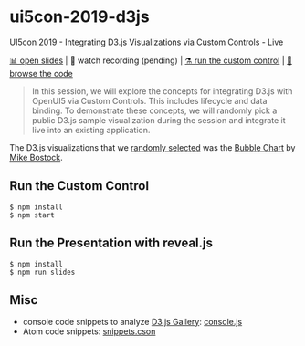 # ui5con-2019-d3js

UI5con 2019 - Integrating D3.js Visualizations via Custom Controls - Live

[📊 open slides](https://www.slideshare.net/MaximilianLenkeit/ui5con-2019-integrating-d3js-visualizations-via-custom-controls-live) | 🎥 watch recording (pending) | [⚗️ run the custom control](#run-the-custom-control) | [🔎 browse the code](./webapp/controls/SomeD3Viz.js)

> In this session, we will explore the concepts for integrating D3.js with OpenUI5 via Custom Controls. This includes lifecycle and data binding. To demonstrate these concepts, we will randomly pick a public D3.js sample visualization during the session and integrate it live into an existing application.

The D3.js visualizations that we [randomly selected](./console.js) was the [Bubble Chart](https://observablehq.com/@d3/bubble-chart) by [Mike Bostock](https://bost.ocks.org/mike/).

## Run the Custom Control

```
$ npm install
$ npm start
```

## Run the Presentation with reveal.js

```
$ npm install
$ npm run slides
```

## Misc

- console code snippets to analyze [D3.js Gallery](https://github.com/d3/d3/wiki/Gallery): [console.js](./console.js)
- Atom code snippets: [snippets.cson](./snippets.cson)